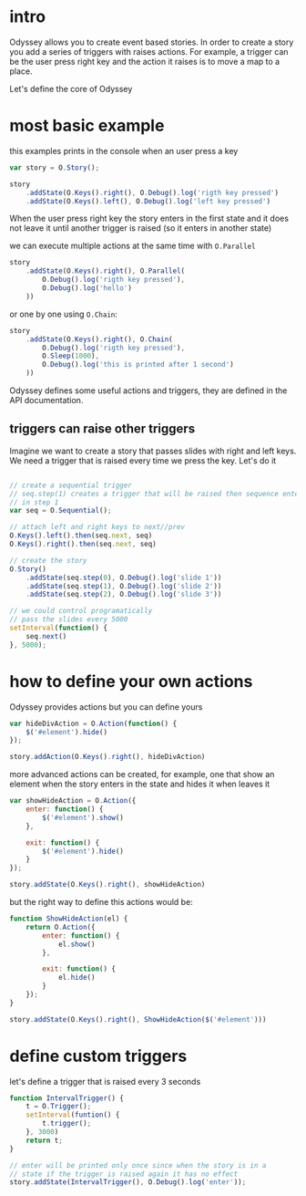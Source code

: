 # intro

Odyssey allows you to create event based stories. In order to create a story you add a series of
triggers with raises actions. For example, a trigger can be the user press right key and the action
it raises is to move a map to a place.

Let's define the core of Odyssey

# most basic example

this examples prints in the console when an user press a key

```javascript
var story = O.Story();

story
    .addState(O.Keys().right(), O.Debug().log('rigth key pressed')
    .addState(O.Keys().left(), O.Debug().log('left key pressed')

```

When the user press right key the story enters in the first state and it does not leave it until
another trigger is raised (so it enters in another state)


we can execute multiple actions at the same time with ``O.Parallel``

```javascript
story
    .addState(O.Keys().right(), O.Parallel(
        O.Debug().log('rigth key pressed'),
        O.Debug().log('hello')
    ))
```

or one by one using ``O.Chain``:

```javascript
story
    .addState(O.Keys().right(), O.Chain(
        O.Debug().log('rigth key pressed'),
        O.Sleep(1000),
        O.Debug().log('this is printed after 1 second')
    ))
```

Odyssey defines some useful actions and triggers, they are defined in the API documentation.

## triggers can raise other triggers

Imagine we want to create a story that passes slides with right and left keys. We need a trigger
that is raised every time we press the key. Let's do it

```javascript

// create a sequential trigger
// seq.step(1) creates a trigger that will be raised then sequence enters
// in step 1
var seq = O.Sequential();

// attach left and right keys to next//prev
O.Keys().left().then(seq.next, seq)
O.Keys().right().then(seq.next, seq)

// create the story
O.Story()
    .addState(seq.step(0), O.Debug().log('slide 1'))
    .addState(seq.step(1), O.Debug().log('slide 2'))
    .addState(seq.step(2), O.Debug().log('slide 3'))

// we could control programatically
// pass the slides every 5000
setInterval(function() {
    seq.next()
}, 5000);
```


# how to define your own actions

Odyssey provides actions but you can define yours

```javascript
var hideDivAction = O.Action(function() {
    $('#element').hide()
});

story.addAction(O.Keys().right(), hideDivAction)
```

more advanced actions can be created, for example, one that show an element when the story enters in
the state and hides it when leaves it

```javascript
var showHideAction = O.Action({
    enter: function() {
        $('#element').show()
    },

    exit: function() {
        $('#element').hide()
    }
});

story.addState(O.Keys().right(), showHideAction)
```

but the right way to define this actions would be:

```javascript
function ShowHideAction(el) {
    return O.Action({
        enter: function() {
            el.show()
        },

        exit: function() {
            el.hide()
        }
    });
}

story.addState(O.Keys().right(), ShowHideAction($('#element')))
```

# define custom triggers

let's define a trigger that is raised every 3 seconds

```javascript
function IntervalTrigger() {
    t = O.Trigger();
    setInterval(funtion() {
        t.trigger();
    }, 3000)
    return t;
}

// enter will be printed only once since when the story is in a 
// state if the trigger is raised again it has no effect
story.addState(IntervalTrigger(), O.Debug().log('enter')); 
```

